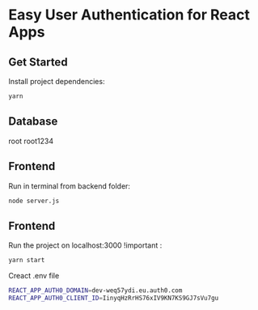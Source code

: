 # Easy User Authentication for React Apps

## Get Started

Install project dependencies:

```bash
yarn
```

## Database

root
root1234

## Frontend

Run in terminal from backend folder: 

```bash
node server.js
```

## Frontend

Run the project on localhost:3000 !important :

```bash
yarn start
```

Creact .env file 

```bash
REACT_APP_AUTH0_DOMAIN=dev-weq57ydi.eu.auth0.com
REACT_APP_AUTH0_CLIENT_ID=IinyqHzRrHS76xIV9KN7KS9GJ7sVu7gu
```
